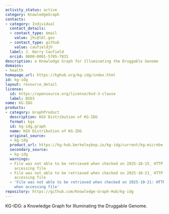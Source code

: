 ```yaml
---
activity_status: active
category: KnowledgeGraph
contacts:
- category: Individual
  contact_details:
  - contact_type: email
    value: jhc@lbl.gov
  - contact_type: github
    value: caufieldjh
  label: J. Harry Caufield
  orcid: 0000-0001-5705-7831
description: a Knowledge Graph for Illuminating the Druggable Genome
domains:
- health
homepage_url: https://kghub.org/kg-idg/index.html
id: kg-idg
layout: resource_detail
license:
  id: https://opensource.org/license/bsd-3-clause
  label: BSD3
name: KG-IDG
products:
- category: GraphProduct
  description: KGX Distribution of KG-IDG
  format: kgx
  id: kg-idg.graph
  name: KGX Distribution of KG-IDG
  original_source:
  - kg-idg
  product_url: https://kg-hub.berkeleybop.io/kg-idg/current/kg-microbe.tar.gz
  secondary_source:
  - kg-idg
  warnings:
  - File was not able to be retrieved when checked on 2025-10-15_ HTTP 404 error when
    accessing file
  - File was not able to be retrieved when checked on 2025-10-21_ HTTP 404 error when
    accessing file
  - 'File was not able to be retrieved when checked on 2025-10-21: HTTP 404 error
    when accessing file'
repository: https://github.com/Knowledge-Graph-Hub/kg-idg
---
```

KG-IDG: a Knowledge Graph for Illuminating the Druggable Genome.